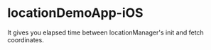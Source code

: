 # locationDemoApp-iOS
It gives you elapsed time between locationManager's init and fetch coordinates.
